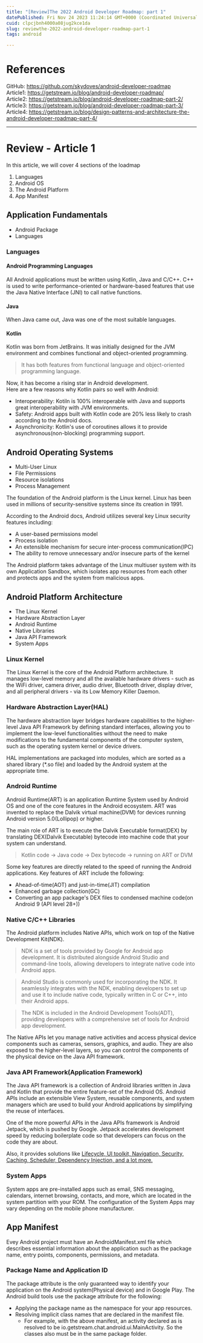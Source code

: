 ```yaml
---
title: "[Review]The 2022 Android Developer Roadmap: part 1"
datePublished: Fri Nov 24 2023 11:24:14 GMT+0000 (Coordinated Universal Time)
cuid: clpcjbnh4000a08jug2kce1da
slug: reviewthe-2022-android-developer-roadmap-part-1
tags: android

---
```


#  References
GitHub: https://github.com/skydoves/android-developer-roadmap  
Article1: https://getstream.io/blog/android-developer-roadmap/  
Article2: https://getstream.io/blog/android-developer-roadmap-part-2/  
Article3: https://getstream.io/blog/android-developer-roadmap-part-3/  
Article4: https://getstream.io/blog/design-patterns-and-architecture-the-android-developer-roadmap-part-4/

---

# Review - Article 1

In this article, we will cover 4 sections of the loadmap
1. Languages
1. Android OS
1. The Android Platform
1. App Manifest

## Application Fundamentals
- Android Package
- Languages

### Languages

#### Android Programming Languages
All Android applications must be written using Kotlin, Java and C/C++.
C++ is used to write performance-oriented or hardware-based features that use the Java Native Interface (JNI) to call native functions.

#### Java
When Java came out, Java was one of the most suitable languages.

#### Kotlin
Kotlin was born from JetBrains. It was initially designed for the JVM environment and combines functional and object-oriented programming.
> It has both features from functional language and object-oriented programming language.
  
Now, it has become a rising star in Android development.  
Here are a few reasons why Kotlin pairs so well with Android:
- Interoperability: Kotiln is 100% interoperable with Java and supports great interoperability with JVM environments.
- Safety: Android apps built with Kotlin code are 20% less likely to crash according to the Android docs.
- Asynchronicity: Kotlin's use of coroutines allows it to provide asynchronous(non-blocking) programming support.

## Android Operating Systems
- Multi-User Linux
- File Permissions
- Resource isolations
- Process Management

The foundation of the Android platform is the Linux kernel. Linux has been used in millions of security-sensitive systems since its creation in 1991.  

According to the Android docs, Android utilizes several key Linux security features including:
- A user-based permissions model
- Process isolation
- An extensible mechanism for secure inter-process communication(IPC)
- The ability to remove unnecessary and/or insecure parts of the kernel

The Android platform takes advantage of the Linux multiuser system with its own Application Sandbox, which isolates app resources from each other and protects apps and the system from malicious apps.

## Android Platform Architecture
- The Linux Kernel
- Hardware Abstraction Layer
- Android Runtime
- Native Libraries
- Java API Framework
- System Apps

### Linux Kernel
The Linux Kernel is the core of the Android Platform architecture. It manages low-level memory and all the available hardware drivers - such as the WiFi driver, camera driver, audio driver, Bluetooth driver, display driver, and all peripheral drivers - via its Low Memory Killer Daemon.

### Hardware Abstraction Layer(HAL)
The hardware abstraction layer bridges hardware capabilities to the higher-level Java API Framework by defining standard interfaces, allowing you to implement the low-level functionalities without the need to make modifications to the fundamental components of the computer system, such as the operating system kernel or device drivers.  

HAL implementations are packaged into modules, which are sorted as a shared library (*.so file) and loaded by the Android system at the appropriate time.

### Android Runtime
Android Runtime(ART) is an application Runtime System used by Android OS and one of the core features in the Android ecosystem. ART was invented to replace the Dalvik virtual machine(DVM) for devices running Android version 5.0(Lollipop) or higher.  

The main role of ART is to execute the Dalvik Executable format(DEX) by translating DEX(Dalvik Executable) bytecode into machine code that your system can understand.  

> Kotlin code -> Java code -> Dex bytecode -> running on ART or DVM  

Some key features are directly related to the speed of running the Android applications. Key features of ART include the following:

- Ahead-of-time(AOT) and just-in-time(JIT) compilation
- Enhanced garbage collection(GC)
- Converting an app package's DEX files to condensed machine code(on Android 9 (API level 28+))

### Native C/C++ Libraries

The Android platform includes Native APIs, which work on top of the Native Development Kit(NDK).
> NDK is a set of tools provided by Google for Android app development. It is distributed alongside Android Studio and command-line tools, allowing developers to integrate native code into Android apps.
  
> Android Studio is commonly used for incorporating the NDK. It seamlessly integrates with the NDK, enabling developers to set up and use it to include native code, typically written in C or C++, into their Android apps.  

> The NDK is included in the Android Development Tools(ADT), providing developers with a comprehensive set of tools for Android app development.

The Native APIs let you manage native activities and access physical device components such as cameras, sensors, graphics, and audio. They are also exposed to the higher-level layers, so you can control the components of the physical device on the Java API framework.

### Java API Framework(Application Framework)
The Java API framework is a collection of Android libraries written in Java and Kotlin that provide the entire feature-set of the Android OS. Android APIs include an extensible View System, reusable components, and system managers which are used to build your Android applications by simplifying the reuse of interfaces.  

One of the more powerful APIs in the Java APIs framework is Android Jetpack, which is pushed by Google. Jetpack accelerates development speed by reducing boilerplate code so that developers can focus on the code they are about.  

Also, it provides solutions like <u>Lifecycle, UI toolkit, Navigation, Security, Caching, Scheduler, Dependency Injection, and a lot more.</u>

### System Apps
System apps are pre-installed apps such as email, SNS messaging, calendars, internet browsing, contacts, and more, which are located in the system partition with your ROM. The configuration of the System Apps may vary depending on the mobile phone manufacturer. 

## App Manifest
Evey Android project must have an AndroidManifest.xml file which describes essential information about the application such as the package name, entry points, components, permissions, and metadata.

### Package Name and Application ID
The package attribute is the only guaranteed way to identify your application on the Android system(Physical device) and in Google Play. The Android build tools use the package attribute for the following:  

- Applying the package name as the namespace for your app resources.
- Resolving implicit class names that are declared in the manifest file.
    - For example, with the above manifest, an activity declared as <activity android:name=".MainActivity"> is resolved to be io.getstream.chat.android.ui.MainActivity. So the classes also must be in the same package folder.















